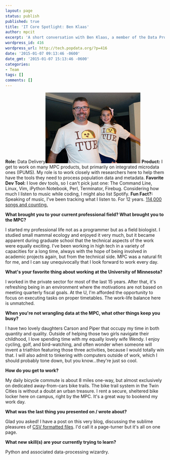 ```yaml
---
layout: page
status: publish
published: true
title: 'IT Core Spotlight: Ben Klaas'
author: mpcit
excerpt: 'A short conversation with Ben Klaas, a member of the Data Production team. '
wordpress_id: 416
wordpress_url: http://tech.popdata.org/?p=416
date: '2015-01-07 09:13:46 -0600'
date_gmt: '2015-01-07 15:13:46 -0600'
categories:
- Team
tags: []
comments: []
---
```

<strong>Role:</strong> Data Delivery<strong><a href="/images/from_wp/ben-tacotuesday.jpg"><img class=" size-medium wp-image-417 alignright" src="/images/from_wp/ben-tacotuesday-300x223.jpg" alt="ben-tacotuesday" width="300" height="223" /></a></strong>
<strong>Product:</strong> I get to work on many MPC products, but primarily on integrated microdata ones (IPUMS). My role is to work closely with researchers here to help them have the tools they need to process population data and metadata.
<strong>Favorite Dev Tool:</strong> I love dev tools, so I can't pick just one: The Command Line, Linux, Vim, iPython Notebook, Perl, Terminator, Firebug. Considering how much I listen to music while coding, I might also list Spotify.
<strong>Fun Fact?:</strong> Speaking of music, I've been tracking what I listen to. For 12 years.  <a title="Last.fm" href="http://www.last.fm/user/bklaas" target="_blank">114,000 songs and counting.</a>

<strong>What brought you to your current professional field? What brought you to the MPC?</strong>

I started my professional life not as a programmer but as a field biologist. I studied small mammal ecology and enjoyed it very much, but it became apparent during graduate school that the technical aspects of the work were equally exciting. I've been working in high tech in a variety of capacities for a long time, always with the hope of being involved in academic projects again, but from the technical side. MPC was a natural fit for me, and I can say unequivocally that I look forward to work every day.

<strong>What's your favorite thing about working at the University of Minnesota?</strong>

I worked in the private sector for most of the last 15 years. After that, it's refreshing being in an environment where the motivations are not based on meeting quarterly fiscal goals. At the U, I'm afforded the opportunity to focus on executing tasks on proper timetables. The work-life balance here is unmatched.

<strong>When you're not wrangling data at the MPC, what other things keep you busy?</strong>

I have two lovely daughters Carson and Piper that occupy my time in both quantity and quality. Outside of helping those two girls navigate their childhood, I love spending time with my equally lovely wife Wendy. I enjoy cycling, golf, and bird-watching, and often wonder when someone will invent a triathlon featuring those three activities, because I would totally win that. I will also admit to tinkering with computers outside of work, which I should probably tone down, but you know...they're just so cool.

<strong>How do you get to work?</strong>

My daily bicycle commute is about 8 miles one-way, but almost exclusively on dedicated away-from-cars bike trails. The bike trail system in the Twin Cities is without a doubt an urban treasure. I rent a secure, sheltered bike locker here on campus, right by the MPC. It's a great way to bookend my work day.

<strong>What was the last thing you presented on / wrote about?</strong>

Glad you asked! I have a post on this very blog, discussing the sublime pleasures of <a title="Keeping it Simple: Exploiting CSV and csvkit at the MPC" href="http://tech.popdata.org/keeping-it-simple-exploiting-csv-and-csvkit-at-the-mpc/">CSV formatted files</a>. I'd call it a page-turner but it's all on one page.

<strong>What new skill(s) are your currently trying to learn?</strong>

Python and associated data-processing wizardry.

